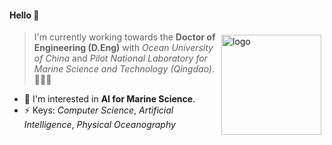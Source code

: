 
#### Hello 👏

<img src="https://github-readme-stats.vercel.app/api?username=Jianxin2021-CHN&show_icons=true" alt="logo" height="160" align="right" style="margin: 5px; margin-bottom: 20px;" />

> I'm currently working towards the **Doctor of Engineering (D.Eng)** with _Ocean University of China_ and _Pilot National Laboratory for Marine Science and Technology (Qingdao)_. 🌊🌊🌊
- 🌱 I'm interested in **AI for Marine Science**.
- ⚡ Keys: _Computer Science_, _Artificial Intelligence_, _Physical Oceanography_

<!--
**Jianxin2021-CHN/Jianxin2021-CHN** is a ✨ _special_ ✨ repository because its `README.md` (this file) appears on your GitHub profile.

Here are some ideas to get you started:

- 🔭 I’m currently working on ...
- 🌱 I’m currently learning ...
- 👯 I’m looking to collaborate on ...
- 🤔 I’m looking for help with ...
- 💬 Ask me about ...
- 📫 How to reach me: ...
- 😄 Pronouns: ...
- ⚡ Fun fact: ...
-->


